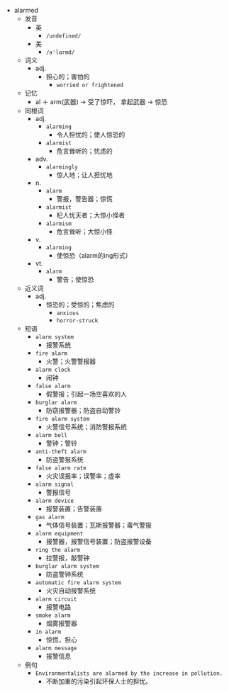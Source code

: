 - alarmed
  - 发音
    - 英
      - `/undefined/`
    - 美
      - `/ə'lɑrmd/`
  - 词义
    - adj.
      - 担心的；害怕的
        - `worried or frightened`
  - 记忆
    - al ＋ arm(武器) → 受了惊吓， 拿起武器 → 惊恐
  - 同根词
    - adj.
      - `alarming`
        - 令人担忧的；使人惊恐的
      - `alarmist`
        - 危言耸听的；忧虑的
    - adv.
      - `alarmingly`
        - 惊人地；让人担忧地
    - n.
      - `alarm`
        - 警报，警告器；惊慌
      - `alarmist`
        - 杞人忧天者；大惊小怪者
      - `alarmism`
        - 危言耸听；大惊小怪
    - v.
      - `alarming`
        - 使惊恐（alarm的ing形式）
    - vt.
      - `alarm`
        - 警告；使惊恐
  - 近义词
    - adj.
      - 惊恐的；受惊的；焦虑的
        - `anxious`
        - `horror-struck`
  - 短语
    - `alarm system`
      - 报警系统 
    - `fire alarm`
      - 火警；火警警报器 
    - `alarm clock`
      - 闹钟 
    - `false alarm`
      - 假警报；引起一场空喜欢的人 
    - `burglar alarm`
      - 防窃报警器；防盗自动警铃 
    - `fire alarm system`
      - 火警信号系统；消防警报系统 
    - `alarm bell`
      - 警钟；警铃 
    - `anti-theft alarm`
      - 防盗警报系统 
    - `false alarm rate`
      - 火灾误报率；误警率；虚率 
    - `alarm signal`
      - 警报信号 
    - `alarm device`
      - 报警装置；告警装置 
    - `gas alarm`
      - 气体信号装置；瓦斯报警器；毒气警报 
    - `alarm equipment`
      - 报警器，报警信号装置；防盗报警设备 
    - `ring the alarm`
      - 拉警报，敲警钟 
    - `burglar alarm system`
      - 防盗警钟系统 
    - `automatic fire alarm system`
      - 火灾自动报警系统 
    - `alarm circuit`
      - 报警电路 
    - `smoke alarm`
      - 烟雾报警器 
    - `in alarm`
      - 惊慌，担心 
    - `alarm message`
      - 报警信息 
  - 例句
    - `Environmentalists are alarmed by the increase in pollution.`
      - 不断加重的污染引起环保人士的担忧。

